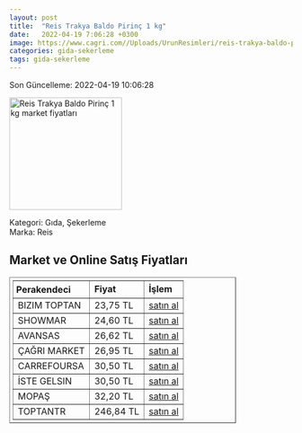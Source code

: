 ```yaml
---
layout: post
title:  "Reis Trakya Baldo Pirinç 1 kg"
date:   2022-04-19 7:06:28 +0300
image: https://www.cagri.com//Uploads/UrunResimleri/reis-trakya-baldo-pirinc-1-kg-473f.jpg
categories: gida-sekerleme
tags: gida-sekerleme
---
```


Son Güncelleme: 2022-04-19 10:06:28

<img src="https://www.cagri.com//Uploads/UrunResimleri/reis-trakya-baldo-pirinc-1-kg-473f.jpg" width="200" alt="Reis Trakya Baldo Pirinç 1 kg market fiyatları" />

Kategori: Gıda, Şekerleme
<br />
Marka: Reis

<h2>Market ve Online Satış Fiyatları</h2>

<table border="1" style="padding: 5px;width:80%;">
  <tr>
    <td style="padding: 5px;"><strong>Perakendeci</strong></td>
    <td><strong>Fiyat</strong></td>
    <td><strong>İşlem</strong></td>
  </tr>
  <tr>
              <td title="Bizim Toptan">BIZIM TOPTAN</td>
              <td>23,75 TL</td>
              <td><a title="Bizim Toptan" target="_blank" href="https://www.bizimtoptan.com.tr/reis-trakya-baldo-pirinc-1-kg">satın al</a></td>
            </tr><tr>
              <td title="Showmar">SHOWMAR</td>
              <td>24,60 TL</td>
              <td><a title="Showmar" target="_blank" href="https://www.showmar.com.tr/urun/reis-trakya-baldo-1000-gr">satın al</a></td>
            </tr><tr>
              <td title="Avansas">AVANSAS</td>
              <td>26,62 TL</td>
              <td><a title="Avansas" target="_blank" href="https://www.avansas.com/reis-baldo-pirinc-1-kg-p-88291">satın al</a></td>
            </tr><tr>
              <td title="Çağrı Market">ÇAĞRI MARKET</td>
              <td>26,95 TL</td>
              <td><a title="Çağrı Market" target="_blank" href="https://www.cagri.com/reis-trakya-baldo-pirinc-1-kg">satın al</a></td>
            </tr><tr>
              <td title="CarrefourSA">CARREFOURSA</td>
              <td>30,50 TL</td>
              <td><a title="CarrefourSA" target="_blank" href="https://www.carrefoursa.com/reis-trakya-baldo-pirinc-1-kg-p-30004721">satın al</a></td>
            </tr><tr>
              <td title="İste Gelsin">İSTE GELSIN</td>
              <td>30,50 TL</td>
              <td><a title="İste Gelsin" target="_blank" href="https://www.istegelsin.com/urun/reis-trakya-baldo-pirinc-1-kg_RIS29-AD">satın al</a></td>
            </tr><tr>
              <td title="Mopaş">MOPAŞ</td>
              <td>32,20 TL</td>
              <td><a title="Mopaş" target="_blank" href="https://www.mopas.com.tr/reis-trakya-baldo-pirinc-1-kg/p/61395">satın al</a></td>
            </tr><tr>
              <td title="ToptanTR">TOPTANTR</td>
              <td>246,84 TL</td>
              <td><a title="ToptanTR" target="_blank" href="https://www.toptantr.com/tr/reis-trakya-baldo-pirinc">satın al</a></td>
            </tr>
</table>
